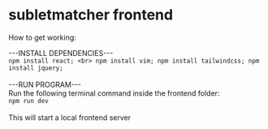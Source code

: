 # subletmatcher frontend

How to get working:

---INSTALL DEPENDENCIES---
<br>
``npm install react;
<br>
npm install vim;
npm install tailwindcss;
npm install jquery;``
<br><br>
---RUN PROGRAM---
<br>
Run the following terminal command inside the frontend folder:
<br>
``npm run dev``
<br><br>
This will start a local frontend server
